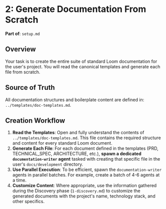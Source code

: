 # 2: Generate Documentation From Scratch

**Part of**: `setup.md`

## Overview

Your task is to create the entire suite of standard Loom documentation for the user's project. You will read the canonical templates and generate each file from scratch.

## Source of Truth

All documentation structures and boilerplate content are defined in: `../templates/doc-templates.md`.

## Creation Workflow

1.  **Read the Templates**: Open and fully understand the contents of `../templates/doc-templates.md`. This file contains the required structure and content for every standard Loom document.
2.  **Generate Each File**: For each document defined in the templates (PRD, TECHNICAL_SPEC, ARCHITECTURE, etc.), **spawn a dedicated `documentation-writer` agent** tasked with creating that specific file in the user's `docs/development` directory.
3.  **Use Parallel Execution**: To be efficient, spawn the `documentation-writer` agents in parallel batches. For example, create a batch of 4-6 agents at a time.
4.  **Customize Content**: Where appropriate, use the information gathered during the Discovery phase (`1-discovery.md`) to customize the generated documents with the project's name, technology stack, and other specifics.

